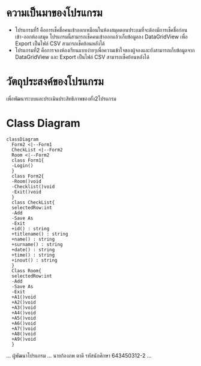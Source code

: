 # ความเป็นมาของโปรแกรม
- โปรแกรมที่1 คือการเช็คชื่อคนเข้าออกเหมือนในห้องสมุดตอนประถมที่จะต้องมีการเช็คชื่อก่อนเข้า-ออกห้องสมุด โปรแกรมนี้สามารถเช็คคนเข้าออกแล้วเก็บข้อมูลลง DataGridView เพื่อ Export เป็นไฟล์ CSV สามารถเช็คย้อนหลังได้
- โปรแกรมที่2 คือการจองห้องเรียนแบบง่ายๆเพื่อความเข้าใจของผู้จองและยังสามารถเก็บข้อมูลจาก DataGridView และ Export เป็นไฟล์ CSV สามารถเช็คย้อนหลังได้

# วัตถุประสงค์ของโปรแกรม
เพื่อพัฒนาระบบและประเมินประสิทธิภาพของทั้ง2โปรแกรม

# Class Diagram
```mermaid
classDiagram
  Form2 <|--Form1
  CheckList <|--Form2
  Room <|--Form2
  class Form1{
  -Login()
  }
  class Form2{
  -Room()void
  -Checklist()void
  -Exit()void
  }
  class CheckList{
  selectedRow:int
  -Add
  -Save As
  -Exit
  +id() : string
  +titlename() : string
  +name() : string
  +surname() : string
  +date() : string
  +time() : string
  +inout() : string
  }
  Class Room{
  selectedRow:int
  -Add
  -Save As
  -Exit
  +A1()void
  +A2()void
  +A3()void
  +A4()void
  +A5()void
  +A6()void
  +A7()void
  +A8()void
  +A9()void
  }
```
...
ผู้พัฒนาโปรแกรม
...
นายก้องภพ ตาดี รหัสนักศึกษา 643450312-2
...
